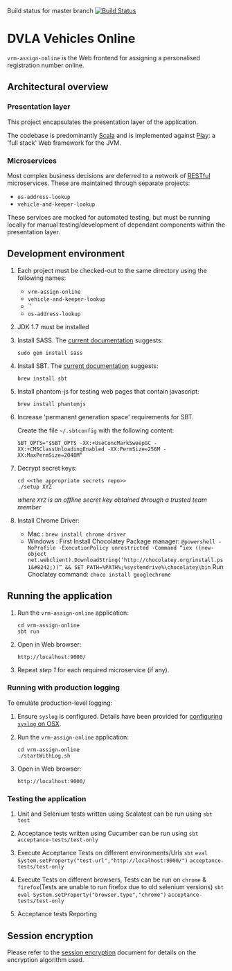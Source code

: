 Build status for master branch [![Build Status](https://travis-ci.org/dvla/vrm-assign-online.svg?branch=master)](https://travis-ci.org/dvla/vrm-assign-online)

DVLA Vehicles Online
====================

`vrm-assign-online` is the Web frontend for assigning a personalised registration number online.

Architectural overview
----------------------

### Presentation layer

This project encapsulates the presentation layer of the application.

The codebase is predominantly [Scala][scala] and is implemented against [Play][play-framework]: a 'full stack' Web
framework for the JVM.

### Microservices

Most complex business decisions are deferred to a network of [RESTful][rest] microservices. These are maintained through
separate projects:

-   `os-address-lookup`
-   `vehicle-and-keeper-lookup`

These services are mocked for automated testing, but must be running locally for manual testing/development of dependant
components within the presentation layer.

Development environment
-----------------------
1.  Each project must be checked-out to the same directory using the following names:

    -   `vrm-assign-online`
    -   `vehicle-and-keeper-lookup`
    -   `<the appropriate secrets repo>'
    -   `os-address-lookup`

2.  JDK 1.7 must be installed

3.  Install SASS. The [current documentation][install-sass] suggests:

        sudo gem install sass

4.  Install SBT.  The [current documentation][install-sbt] suggests:

        brew install sbt

5.  Install phantom-js for testing web pages that contain javascript:

        brew install phantomjs

6.  Increase 'permanent generation space' requirements for SBT.

    Create the file `~/.sbtconfig` with the following content:

        SBT_OPTS="$SBT_OPTS -XX:+UseConcMarkSweepGC -XX:+CMSClassUnloadingEnabled -XX:PermSize=256M -XX:MaxPermSize=2048M"

7.  Decrypt secret keys:

        cd <<the appropriate secrets repo>>
        ./setup XYZ

    *where `XYZ` is an offline secret key obtained through a trusted team member*

8.  Install Chrome Driver:
    - Mac : `brew install chrome driver`
    - Windows :
        First Install Chocolatey Package manager:
        `@powershell -NoProfile -ExecutionPolicy unrestricted -Command “iex ((new-object net.webclient).DownloadString(‘http://chocolatey.org/install.ps1&#8242;))” && SET PATH=%PATH%;%systemdrive%\chocolatey\bin`
        Run Choclatey command:
        `choco install googlechrome`

Running the application
-----------------------

1.  Run the `vrm-assign-online` application:

        cd vrm-assign-online
        sbt run

2.  Open in Web browser:

        http://localhost:9000/

3.  Repeat *step 1* for each required microservice (if any).

### Running with production logging

To emulate production-level logging:

1.  Ensure `syslog` is configured. Details have been provided for [configuring `syslog` on OSX][syslog-osx].

2.  Run the `vrm-assign-online` application:

        cd vrm-assign-online
        ./startWithLog.sh
        
3.  Open in Web browser:

        http://localhost:9000/


### Testing the application

1. Unit and Selenium tests written using Scalatest can be run using `sbt test`

2. Acceptance tests written using Cucumber can be run using `sbt acceptance-tests/test-only`

3. Execute Acceptance Tests on different environments/Urls
  `sbt`
  `eval System.setProperty("test.url","http://localhost:9000/")`
  `acceptance-tests/test-only`

4. Execute Tests on different browsers, Tests can be run on `chrome` & `firefox`(Tests are unable to run firefox due to old selenium versions)
  `sbt`
  `eval System.setProperty("browser.type","chrome")`
  `acceptance-tests/test-only`

5. Acceptance tests Reporting


Session encryption
------------------

Please refer to the [session encryption][session-encryption] document for details on the encryption algorithm used.

[install-sass]: http://sass-lang.com/install "Install SASS"
[install-sbt]: http://www.scala-sbt.org/release/docs/Getting-Started/Setup.html#installing-sbt "Install SBT"
[rest]: https://www.ics.uci.edu/~fielding/pubs/dissertation/rest_arch_style.htm "REST"
[play-framework]: http://www.playframework.com/ "Play Framework"
[scala]: http://www.scala-lang.org/ "Scala Language"
[syslog-osx]: syslog-osx.md "Configuring syslog on OSX"
[session-encryption]: encrypted-session-state.md "Session Encryption"
